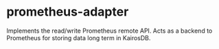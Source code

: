 # prometheus-adapter

Implements the read/write Prometheus remote API. Acts as a backend to Prometheus for storing data long term in KairosDB.
